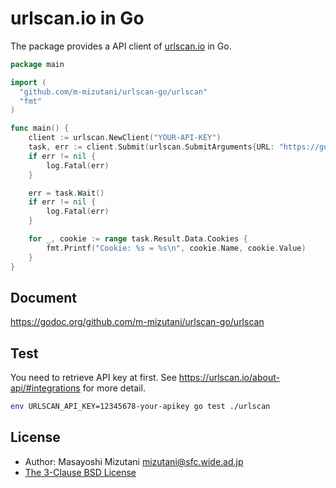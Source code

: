 # urlscan.io in Go

The package provides a API client of [urlscan.io](https://urlscan.io) in Go.

```go
package main

import (
  "github.com/m-mizutani/urlscan-go/urlscan"
  "fmt"
)

func main() {
    client := urlscan.NewClient("YOUR-API-KEY")
    task, err := client.Submit(urlscan.SubmitArguments{URL: "https://golang.org"})
    if err != nil {
        log.Fatal(err)
    }

    err = task.Wait()
    if err != nil {
        log.Fatal(err)
    }

    for _, cookie := range task.Result.Data.Cookies {
        fmt.Printf("Cookie: %s = %s\n", cookie.Name, cookie.Value)
    }
}
```

## Document

https://godoc.org/github.com/m-mizutani/urlscan-go/urlscan

## Test

You need to retrieve API key at first. See https://urlscan.io/about-api/#integrations for more detail.

```bash
env URLSCAN_API_KEY=12345678-your-apikey go test ./urlscan
```

## License

- Author: Masayoshi Mizutani <mizutani@sfc.wide.ad.jp>
- [The 3-Clause BSD License](./LICENSE)
